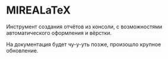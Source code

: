 # MIREALaTeX

Инструмент создания отчётов из консоли, с возможностями автоматического оформления и вёрстки.

На документация будет чу-у-уть позже, произошло крупное обновление.
